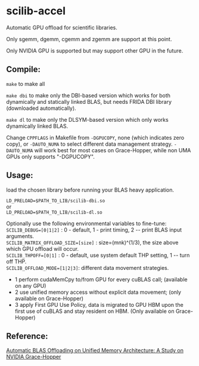 # scilib-accel
Automatic GPU offload for scientific libraries. 

Only sgemm, dgemm, cgemm and zgemm are support at this point. 

Only NVIDIA GPU is supported but may support other GPU in the future. 

## Compile: 
`make` to make all 

`make dbi` to make only the DBI-based version which works for both dynamically and statically linked BLAS, but needs FRIDA DBI library (downloaded automatically). 

`make dl` to make only the DLSYM-based version which only works dynamically linked BLAS.  

Change `CPPFLAGS` in Makefile from `-DGPUCOPY`, none (which indicates zero copy), or `-DAUTO_NUMA` to select different data management strategy.  `-DAUTO_NUMA` will work best for most cases on Grace-Hopper, while non UMA GPUs only supports "-DGPUCOPY". 

## Usage: 
load the chosen library before running your BLAS heavy application.  

`LD_PRELOAD=$PATH_TO_LIB/scilib-dbi.so` <br /> 
or  
`LD_PRELOAD=$PATH_TO_LIB/scilib-dl.so`   

Optionally use the following environmental variables to fine-tune: <br />
`SCILIB_DEBUG=[0|1|2]` : 0 - default, 1 - print timing, 2 -- print BLAS input arguments. <br />
`SCILIB_MATRIX_OFFLOAD_SIZE=[size]` : size=(mnk)^(1/3), the size above which GPU offload will occur. <br />
`SCILIB_THPOFF=[0|1]` : 0 - default, use system default THP setting, 1 -- turn off THP.  <br />
`SCILIB_OFFLOAD_MODE=[1|2|3]`: different data movement strategies.  <br/>
- 1 perform cudaMemCpy to/from GPU for every cuBLAS call;  (available on any GPU)
- 2 use unified memory access without explicit data movement;  (only available on Grace-Hopper)
- 3 apply First GPU Use Policy, data is migrated to GPU HBM upon the first use of cuBLAS and stay resident on HBM. (Only available on Grace-Hopper)


## Reference: 
[Automatic BLAS Offloading on Unified Memory Architecture: A Study on NVIDIA Grace-Hopper](https://arxiv.org/abs/2404.13195)
